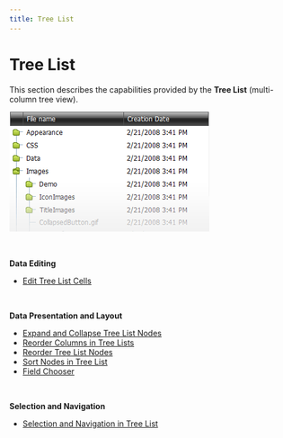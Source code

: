 ```yaml
---
title: Tree List
---
```

# Tree List
This section describes the capabilities provided by the **Tree List** (multi-column tree view).

![ASPxTreeList](../images/Img6967.png)

&nbsp;

**Data Editing**
* [Edit Tree List Cells](../../interface-elements-for-web/articles/tree-list/edit-tree-list-cells.md)

&nbsp;

**Data Presentation and Layout**
* [Expand and Collapse Tree List Nodes](../../interface-elements-for-web/articles/tree-list/data-presentation/expand-and-collapse-tree-list-nodes.md)
* [Reorder Columns in Tree Lists](../../interface-elements-for-web/articles/tree-list/layout-and-navigation/reorder-columns-in-tree-lists.md)
* [Reorder Tree List Nodes](../../interface-elements-for-web/articles/tree-list/layout-and-navigation/reorder-tree-list-nodes.md)
* [Sort Nodes in Tree List](../../interface-elements-for-web/articles/tree-list/data-presentation/sort-nodes-in-tree-list.md)
* [Field Chooser](../../interface-elements-for-web/articles/tree-list/layout-and-navigation/field-chooser.md)

&nbsp;

**Selection and Navigation**
* [Selection and Navigation in Tree List](../../interface-elements-for-web/articles/tree-list/layout-and-navigation/selection-and-navigation-in-tree-list.md)